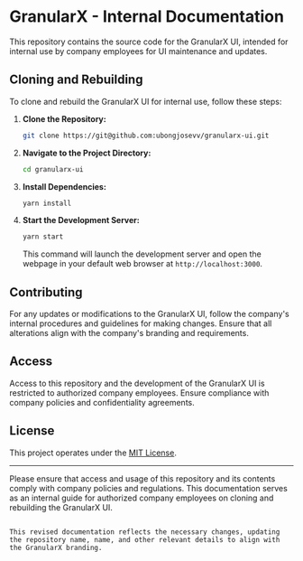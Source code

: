 # GranularX - Internal Documentation

This repository contains the source code for the GranularX UI, intended for internal use by company employees for UI maintenance and updates.

## Cloning and Rebuilding

To clone and rebuild the GranularX UI for internal use, follow these steps:

1. **Clone the Repository:**

   ```bash
   git clone https://git@github.com:ubongjosevv/granularx-ui.git
   ```

2. **Navigate to the Project Directory:**

   ```bash
   cd granularx-ui
   ```

3. **Install Dependencies:**

   ```bash
   yarn install
   ```

4. **Start the Development Server:**

   ```bash
   yarn start
   ```

   This command will launch the development server and open the webpage in your default web browser at `http://localhost:3000`.

## Contributing

For any updates or modifications to the GranularX UI, follow the company's internal procedures and guidelines for making changes. Ensure that all alterations align with the company's branding and requirements.

## Access

Access to this repository and the development of the GranularX UI is restricted to authorized company employees. Ensure compliance with company policies and confidentiality agreements.

## License

This project operates under the [MIT License](LICENSE).

---

Please ensure that access and usage of this repository and its contents comply with company policies and regulations. This documentation serves as an internal guide for authorized company employees on cloning and rebuilding the GranularX UI.
```

This revised documentation reflects the necessary changes, updating the repository name, name, and other relevant details to align with the GranularX branding.